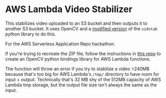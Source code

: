 # AWS Lambda Video Stabilizer

This stabilizes video uploaded to an S3 bucket and then outputs it to another S3
bucket. It uses OpenCV and a [modified version][1] of the `vidstab` python library
to do this.

For the AWS Serverless Application Repo hackathon.

If you're trying to recreate the ZIP file, follow the instructions in [this repo][2]
to create an OpenCV python bindings library for AWS Lambda functions.

The function will throw an error if you try to stabilize a video >240MB because
that's too big for AWS Lambda's `/tmp/` directory to have room for input + output.
Technically that's 32 MB shy of the 512MB capacity of AWS Lambda tmp storage, but
the output file size isn't always the same as the input.

[1]: https://github.com/RobRoseKnows/python_video_stab
[2]: https://github.com/aeddi/aws-lambda-python-opencv